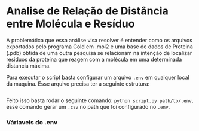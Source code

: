 # Analise de Relação de Distância entre Molécula e Resíduo

A problemática que essa análise visa resolver é entender como os arquivos exportados pelo programa Gold em .mol2 e uma base de dados de Proteina (.pdb) obtida de uma outra pesquisa se relacionam na intenção de localizar residuos da proteina que reagem com a molécula em uma determinada distancia máxima.

Para executar o script basta configurar um arquivo `.env` em qualquer local da maquina. Esse arquivo precisa ter a seguinte estrutura:

```

````

Feito isso basta rodar o seguinte comando: `python script.py path/to/.env`, esse comando gerar um `.csv` no path que foi configurado no `.env`.

### Váriaveis do .env

